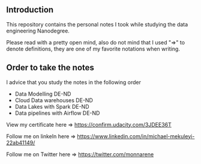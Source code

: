 ## Introduction

This repository contains the personal notes I took while studying the data engineering Nanodegree.

Please read with a pretty open mind, also do not mind that I used "=>" to denote definitions, they are one of my favorite notations when writing.

## Order to take the notes

I advice that you study the notes in the following order

- Data Modelling DE-ND
- Cloud Data warehouses DE-ND
- Data Lakes with Spark DE-ND
- Data pipelines with Airflow DE-ND

View my certificate here => https://confirm.udacity.com/3JDEE36T

Follow me on linkeIn here => https://www.linkedin.com/in/michael-mekuleyi-22ab41149/

Follow me on Twitter here => https://twitter.com/monnarene
